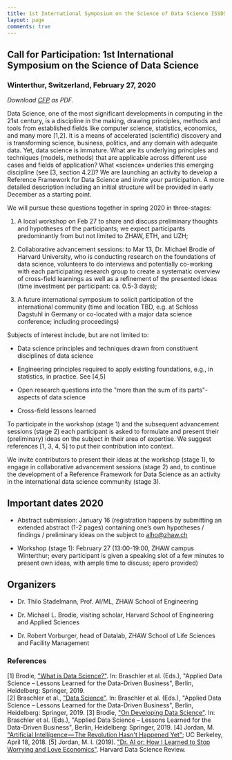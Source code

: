 ```yaml
---
title: 1st International Symposium on the Science of Data Science ISSDS 2020
layout: page
comments: true
---
```


## Call for Participation: 1st International Symposium on the Science of Data Science

### Winterthur, Switzerland, February 27, 2020


_Download [CFP](https://stdm.github.io/downloads/ISSDS-2020_Call-for-Participation_final.pdf) as PDF._

Data Science, one of the most significant developments in computing in the 21st century, is a discipline in the making, drawing principles, methods and tools from established fields like computer science, statistics, economics, and many more [1,2]. It is a means of accelerated (scientific) discovery and is transforming science, business, politics, and any domain with adequate data. Yet, data science is immature. What are its underlying principles and techniques (models, methods) that are applicable across different use cases and fields of application? What «science» underlies this emerging discipline (see [3, section 4.2])? We are launching an activity to develop a Reference Framework for Data Science and invite your participation. A more detailed description including an initial structure will be provided in early December as a starting point.  

We will pursue these questions together in spring 2020 in three-stages: 

1. A local workshop on Feb 27 to share and discuss preliminary thoughts and hypotheses of the participants; we expect participants predominantly from but not limited to ZHAW, ETH, and UZH;

2. Collaborative advancement sessions: to Mar 13, Dr. Michael Brodie of Harvard University, who is conducting research on the foundations of data science, volunteers to do interviews and potentially co-working with each participating research group to create a systematic overview of cross-field learnings as well as a refinement of the presented ideas (time investment per participant: ca. 0.5-3 days);

3. A future international symposium to solicit participation of the international community (time and location TBD, e.g. at Schloss Dagstuhl in Germany or co-located with a major data science conference; including proceedings)


Subjects of interest include, but are not limited to:
- Data science principles and techniques drawn from constituent disciplines of data science

- Engineering principles required to apply existing foundations, e.g., in statistics, in practice. See [4,5]

- Open research questions into the "more than the sum of its parts"-aspects of data science 

- Cross-field lessons learned 

To participate in the workshop (stage 1) and the subsequent advancement sessions (stage 2) each participant is asked to formulate and present their (preliminary) ideas on the subject in their area of expertise. We suggest references [1, 3, 4, 5] to put their contribution into context. 


We invite contributors to present their ideas at the workshop (stage 1), to engage in collaborative advancement sessions (stage 2) and, to  continue the development of a Reference Framework for Data Science as an activity in the international data science community (stage 3). 


## Important dates 2020

- Abstract submission: January 16 (registration happens by submitting an extended abstract (1-2 pages) containing one’s own hypotheses / findings / preliminary ideas on the subject to [alho@zhaw.ch](mailto:alho@zhaw.ch) 

- Workshop (stage 1): February 27 (13:00-19:00, ZHAW campus Winterthur; every participant is given a speaking slot of a few minutes to present own ideas, with ample time to discuss; apero provided)


## Organizers
-	Dr. Thilo Stadelmann, Prof. AI/ML, ZHAW School of Engineering

- Dr. Michael L. Brodie, visiting scholar, Harvard School of Engineering and Applied Sciences

- Dr. Robert Vorburger, head of Datalab, ZHAW School of Life Sciences and Facility Management


### References
[1] Brodie, ["What is Data Science?"](https://michaelbrodie.com/wp-content/uploads/2018/05/What-is-Data-Science-Final-May-16-2018.pdf). In: Braschler et al. (Eds.), "Applied Data Science – Lessons Learned for the Data-Driven Business", Berlin, Heidelberg: Springer, 2019.  
[2] Braschler et al., ["Data Science"](https://stdm.github.io/downloads/papers/ADS_2019_DataScience.pdf). In: Braschler et al. (Eds.), "Applied Data Science – Lessons Learned for the Data-Driven Business", Berlin, Heidelberg: Springer, 2019.
[3] Brodie, ["On Developing Data Science"](https://michaelbrodie.com/wp-content/uploads/2018/05/Developing-Data-Science-final-May-16-2018.pdf). In: Braschler et al. (Eds.), "Applied Data Science – Lessons Learned for the Data-Driven Business", Berlin, Heidelberg: Springer, 2019.
[4] Jordan, M. ["Artificial Intelligence — The Revolution Hasn't Happened Yet"](https://hdsr.mitpress.mit.edu/pub/wot7mkc1); UC Berkeley, April 18, 2018.
[5] Jordan, M. I. (2019). ["Dr. AI or: How I Learned to Stop Worrying and Love Economics"](https://hdsr.mitpress.mit.edu/pub/2imtstfu). Harvard Data Science Review.
